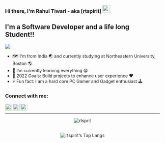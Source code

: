 ### Hi there, I'm Rahul Tiwari - aka [rtspirit] <img src="https://media.giphy.com/media/hvRJCLFzcasrR4ia7z/giphy.gif" width="25px">

## I'm a Software Developer and a life long Student!!

![](https://visitor-badge.glitch.me/badge?page_id=rtspirit.rtspirit)

- :world_map: I'm from India :earth_asia: and currently studying at Northeastern University, Boston :earth_americas:
- 🌱 I’m currently learning everything :grin:
- 🥅 2022 Goals: Build projects to enhance user experience :heart:
- ⚡ Fun fact: I am a hard core PC Gamer and Gadget enthusiast :joystick:

### Connect with me:

[<img align="left" alt="rtspirit | Linkedin" width="22px" src="https://raw.githubusercontent.com/peterthehan/peterthehan/master/assets/linkedin.svg" />][linkedin]
[<img align="left" alt="rtspirit | Instagram" width="22px" src="https://raw.githubusercontent.com/hussainweb/hussainweb/main/icons/instagram.png" />][instagram]
[<img align="left" alt="rtspirit | Instagram" width="22px" src="https://upload.wikimedia.org/wikipedia/commons/7/7e/Gmail_icon_%282020%29.svg" />][email]

<br />

---

<p align="center"> <img src="https://github-readme-stats.vercel.app/api?username=rtspirit&count_private=true&show_icons=true&theme=gruvbox" alt="rtsprit" />
 <br><br>

<p align="center"> <img src="https://github-readme-stats.vercel.app/api/top-langs/?username=rtspirit&layout=compact" alt="rtspirit's Top Langs" /><br><br>
 
 
 
[instagram]: https://instagram.com/rtspirit
[linkedin]: https://www.linkedin.com/in/rtiwari27/
[email]: mailto:rahultiwariofficial2020@gmail.com
